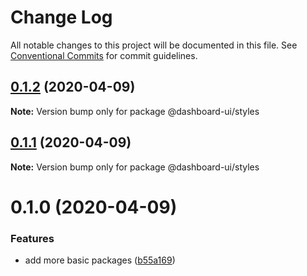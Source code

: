 # Change Log

All notable changes to this project will be documented in this file.
See [Conventional Commits](https://conventionalcommits.org) for commit guidelines.

## [0.1.2](https://github.com/mariusz-kabala/dashboard-ui/compare/@dashboard-ui/styles@0.1.1...@dashboard-ui/styles@0.1.2) (2020-04-09)

**Note:** Version bump only for package @dashboard-ui/styles

## [0.1.1](https://github.com/mariusz-kabala/dashboard-ui/compare/@dashboard-ui/styles@0.1.0...@dashboard-ui/styles@0.1.1) (2020-04-09)

**Note:** Version bump only for package @dashboard-ui/styles

# 0.1.0 (2020-04-09)

### Features

- add more basic packages ([b55a169](https://github.com/mariusz-kabala/dashboard-ui/commit/b55a169762303099a47eb4244b2a1e8c77f93907))
